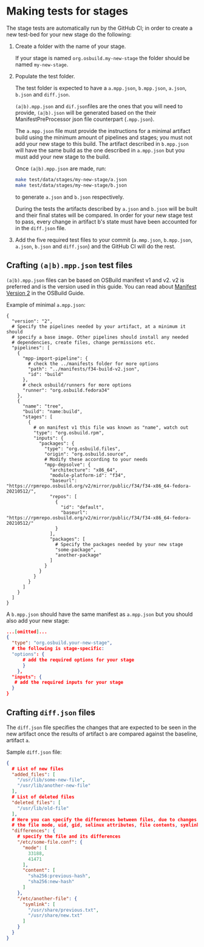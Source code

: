 # Making tests for stages

The stage tests are automatically run by the GitHub CI; in order to create a
new test-bed for your new stage do the following:

1. Create a folder with the name of your stage.

   If your stage is named `org.osbuild.my-new-stage` the folder should be named
   `my-new-stage`. 

2. Populate the test folder.

   The test folder is expected to have a `a.mpp.json`, `b.mpp.json`, `a.json`,
   `b.json` and `diff.json`.
   
   `(a|b).mpp.json` and `dif.json`files are the ones that you will need to
   provide, `(a|b).json` will be generated based on the their
   ManifestPreProcessor json file counterpart (`.mpp.json`).
   
   The `a.mpp.json` file must provide the instructions for a minimal artifact
   build using the minimum amount of pipelines and stages; you must not add
   your new stage to this build. The artifact described in `b.mpp.json` will
   have the same build as the one described in `a.mpp.json` but you must add
   your new stage to the build.
   
   Once `(a|b).mpp.json` are made, run:
   
   ```bash
   make test/data/stages/my-new-stage/a.json
   make test/data/stages/my-new-stage/b.json
   ``` 
   
   to generate `a.json` and `b.json` respectively.
   
   During the tests the artifacts described by `a.json` and `b.json` will be
   built and their final states will be compared. In order for your new stage
   test to pass, every change in artifact b's state must have been accounted
   for in the `diff.json` file.

3. Add the five required test files to your commit (`a.mmp.json`, `b.mpp.json`,
   `a.json`, `b.json` and `diff.json`) and the GitHub CI will do the rest.
   
## Crafting `(a|b).mpp.json` test files

`(a|b).mpp.json` files can be based on OSBuild manifest v1 and v2. v2 is
preferred and is the version used in this guide. You can read about [Manifest
Version
2](https://www.osbuild.org/guides/developer-guide/osbuild.html?highlight=manifest#version-2)
in the OSBuild Guide.


Example of minimal `a.mpp.json`:
```
{
  "version": "2",
  # Specify the pipelines needed by your artifact, at a minimum it should 
  # specify a base image. Other pipelines should install any needed
  # dependencies, create files, change permissions etc.
  "pipelines": [
    {
      "mpp-import-pipeline": {
        # check the ../manifests folder for more options
        "path": "../manifests/f34-build-v2.json",
        "id": "build"
      },
      # check osbuild/runners for more options
      "runner": "org.osbuild.fedora34"
    },
    {
      "name": "tree",
      "build": "name:build",
      "stages": [
        {
          # on manifest v1 this file was known as "name", watch out
          "type": "org.osbuild.rpm",
          "inputs": {
            "packages": {
              "type": "org.osbuild.files",
              "origin": "org.osbuild.source",
              # Modify these according to your needs
              "mpp-depsolve": {
                "architecture": "x86_64",
                "module-platform-id": "f34",
                "baseurl": "https://rpmrepo.osbuild.org/v2/mirror/public/f34/f34-x86_64-fedora-20210512/",
                "repos": [
                  {
                    "id": "default",
                    "baseurl": "https://rpmrepo.osbuild.org/v2/mirror/public/f34/f34-x86_64-fedora-20210512/"
                  }
                ],
                "packages": [
                  # Specify the packages needed by your new stage
                  "some-package",
                  "another-package"
                ]
              }
            }
          }
        }
      ]
    }
  ]
}
```

A `b.mpp.json` should have the same manifest as `a.mpp.json` but you should
also add your new stage:
```json
...[omitted]...
{
  "type": "org.osbuild.your-new-stage",
  # the following is stage-specific:
  "options": {
      # add the required options for your stage
      }
    },
  "inputs": {
   # add the required inputs for your stage
  }
}
```

## Crafting `diff.json` files

The `diff.json` file specifies the changes that are expected to be seen in the
new artifact once the results of artifact `b` are compared against the
baseline, artifact `a`.

Sample `diff.json` file:

```json
{
  # List of new files
  "added_files": [
    "/usr/lib/some-new-file",
    "/usr/lib/another-new-file"
  ],
  # List of deleted files
  "deleted_files": [
    "/usr/lib/old-file"
  ],
  # Here you can specify the differences between files, due to changes on
  # the file mode, uid, gid, selinux attributes, file contents, symlinks etc.
  "differences": {
    # specify the file and its differences
    "/etc/some-file.conf": {
      "mode": [
        33188,
        41471
      ],
      "content": [
        "sha256:previous-hash",
        "sha256:new-hash"
      ]
    },
    "/etc/another-file": {
      "symlink": [
        "/usr/share/previous.txt",
        "/usr/share/new.txt"
      ]
    }
  }
}
```
